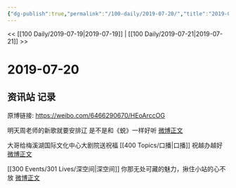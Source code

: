 ```yaml
---
{"dg-publish":true,"permalink":"/100-daily/2019-07-20/","title":"2019-07-20"}
---
```



<< [[100 Daily/2019-07-19\|2019-07-19]] | [[100 Daily/2019-07-21\|2019-07-21]] >>

# 2019-07-20

## 资讯站 记录

原博链接: https://weibo.com/6466290670/HEoArccOG

明天周老师的新歌就要安排辽
是不是和《蜕》一样好听
[微博正文](https://m.weibo.cn/6466290670/4396046437935984)

大哥给梅溪湖国际文化中心大剧院送祝福 [[400 Topics/口播\|口播]]
祝越办越好
[微博正文](https://m.weibo.cn/6466290670/4396113202948243)

[[300 Events/301 Lives/深空间\|深空间]]
你那无处可藏的魅力，揪住小站的心不放
[微博正文](https://m.weibo.cn/6466290670/4396124716234462)
